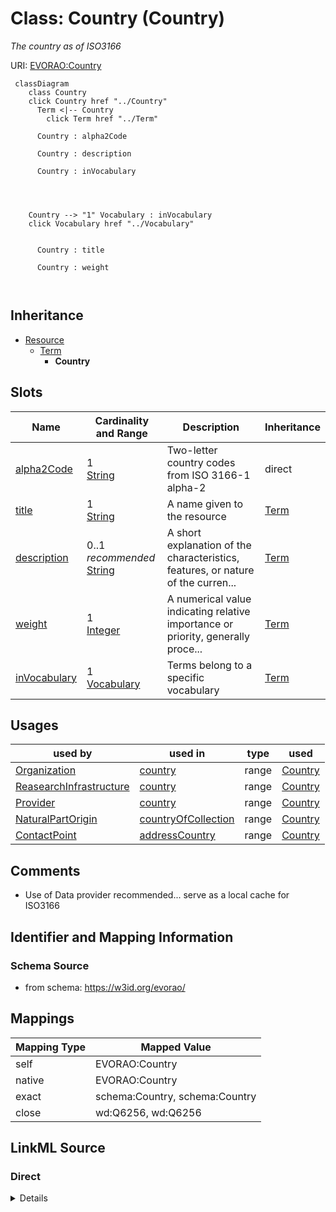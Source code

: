 

# Class: Country (Country) 


_The country as of ISO3166_





URI: [EVORAO:Country](https://w3id.org/evorao/Country)






```mermaid
 classDiagram
    class Country
    click Country href "../Country"
      Term <|-- Country
        click Term href "../Term"
      
      Country : alpha2Code
        
      Country : description
        
      Country : inVocabulary
        
          
    
    
    Country --> "1" Vocabulary : inVocabulary
    click Vocabulary href "../Vocabulary"

        
      Country : title
        
      Country : weight
        
      
```





## Inheritance
* [Resource](Resource.md)
    * [Term](Term.md)
        * **Country**



## Slots

| Name | Cardinality and Range | Description | Inheritance |
| ---  | --- | --- | --- |
| [alpha2Code](alpha2Code.md) | 1 <br/> [String](String.md) | Two-letter country codes from ISO 3166-1 alpha-2 | direct |
| [title](title.md) | 1 <br/> [String](String.md) | A name given to the resource | [Term](Term.md) |
| [description](description.md) | 0..1 _recommended_ <br/> [String](String.md) | A short explanation of the characteristics, features, or nature of the curren... | [Term](Term.md) |
| [weight](weight.md) | 1 <br/> [Integer](Integer.md) | A numerical value indicating relative importance or priority, generally proce... | [Term](Term.md) |
| [inVocabulary](inVocabulary.md) | 1 <br/> [Vocabulary](Vocabulary.md) | Terms belong to a specific vocabulary | [Term](Term.md) |





## Usages

| used by | used in | type | used |
| ---  | --- | --- | --- |
| [Organization](Organization.md) | [country](country.md) | range | [Country](Country.md) |
| [ReasearchInfrastructure](ReasearchInfrastructure.md) | [country](country.md) | range | [Country](Country.md) |
| [Provider](Provider.md) | [country](country.md) | range | [Country](Country.md) |
| [NaturalPartOrigin](NaturalPartOrigin.md) | [countryOfCollection](countryOfCollection.md) | range | [Country](Country.md) |
| [ContactPoint](ContactPoint.md) | [addressCountry](addressCountry.md) | range | [Country](Country.md) |






## Comments

* Use of Data provider recommended... serve as a local cache for ISO3166

## Identifier and Mapping Information







### Schema Source


* from schema: https://w3id.org/evorao/




## Mappings

| Mapping Type | Mapped Value |
| ---  | ---  |
| self | EVORAO:Country |
| native | EVORAO:Country |
| exact | schema:Country, schema:Country |
| close | wd:Q6256, wd:Q6256 |







## LinkML Source

<!-- TODO: investigate https://stackoverflow.com/questions/37606292/how-to-create-tabbed-code-blocks-in-mkdocs-or-sphinx -->

### Direct

<details>
```yaml
name: Country
description: The country as of ISO3166
title: Country
comments:
- Use of Data provider recommended... serve as a local cache for ISO3166
from_schema: https://w3id.org/evorao/
exact_mappings:
- schema:Country
- schema:Country
close_mappings:
- wd:Q6256
- wd:Q6256
is_a: Term
slots:
- alpha2Code
slot_usage:
  alpha2Code:
    name: alpha2Code
    description: Two-letter country codes from ISO 3166-1 alpha-2
    title: alpha 2 code
    domain_of:
    - Country
    range: string
    required: true
    multivalued: false

```
</details>

### Induced

<details>
```yaml
name: Country
description: The country as of ISO3166
title: Country
comments:
- Use of Data provider recommended... serve as a local cache for ISO3166
from_schema: https://w3id.org/evorao/
exact_mappings:
- schema:Country
- schema:Country
close_mappings:
- wd:Q6256
- wd:Q6256
is_a: Term
slot_usage:
  alpha2Code:
    name: alpha2Code
    description: Two-letter country codes from ISO 3166-1 alpha-2
    title: alpha 2 code
    domain_of:
    - Country
    range: string
    required: true
    multivalued: false
attributes:
  alpha2Code:
    name: alpha2Code
    description: Two-letter country codes from ISO 3166-1 alpha-2
    title: alpha 2 code
    from_schema: https://w3id.org/evorao/
    rank: 1000
    alias: alpha2Code
    owner: Country
    domain_of:
    - Country
    range: string
    required: true
    multivalued: false
  title:
    name: title
    description: A name given to the resource
    title: title
    comments:
    - 'The title of the item should be as short and descriptive as possible. E.g.
      for virus products it should basically be based on the following Pattern:

      ''Virus name'', ''virus host type'', ''collection year'', ''country of collection''
      ex ''suspected epidemiological origin'', ''genotype'', ''strain'', ''variant
      name or specific feature'
    from_schema: https://w3id.org/evorao/
    exact_mappings:
    - schema:name
    - rdfs:label
    rank: 1000
    slot_uri: dct:title
    alias: title
    owner: Country
    domain_of:
    - Term
    - Dataset
    - DataService
    - Publication
    - License
    - Certification
    range: string
    required: true
    multivalued: false
  description:
    name: description
    description: A short explanation of the characteristics, features, or nature of
      the current item
    title: description
    comments:
    - 'Describe this item in few lines. This description will serve as a summary to
      present the resource.

      '
    from_schema: https://w3id.org/evorao/
    exact_mappings:
    - schema:description
    close_mappings:
    - schema:description
    rank: 1000
    slot_uri: dct:description
    alias: description
    owner: Country
    domain_of:
    - Term
    - Dataset
    - DataService
    - PersonOrOrganization
    - File
    - ContactPoint
    - License
    - Certification
    range: string
    required: false
    recommended: true
    multivalued: false
  weight:
    name: weight
    description: A numerical value indicating relative importance or priority, generally
      processed in ascending order. This weight helps prioritize content when organizing
      or processing data. Its value can be negative, with a default set to 0
    title: weight
    comments:
    - The lowest weighted Data providers are triggered first, this may be usefull
      to populate at first entities that are referenced by others (e.g. Version ahead
      of Rank ahead of Taxon)
    from_schema: https://w3id.org/evorao/
    close_mappings:
    - adms:status
    rank: 1000
    ifabsent: int(0)
    alias: weight
    owner: Country
    domain_of:
    - Term
    - DataProvider
    range: integer
    required: true
    multivalued: false
  inVocabulary:
    name: inVocabulary
    description: Terms belong to a specific vocabulary
    title: in Vocabulary
    from_schema: https://w3id.org/evorao/
    close_mappings:
    - wdp:P972
    rank: 1000
    alias: inVocabulary
    owner: Country
    domain_of:
    - Term
    range: Vocabulary
    required: true
    multivalued: false

```
</details>